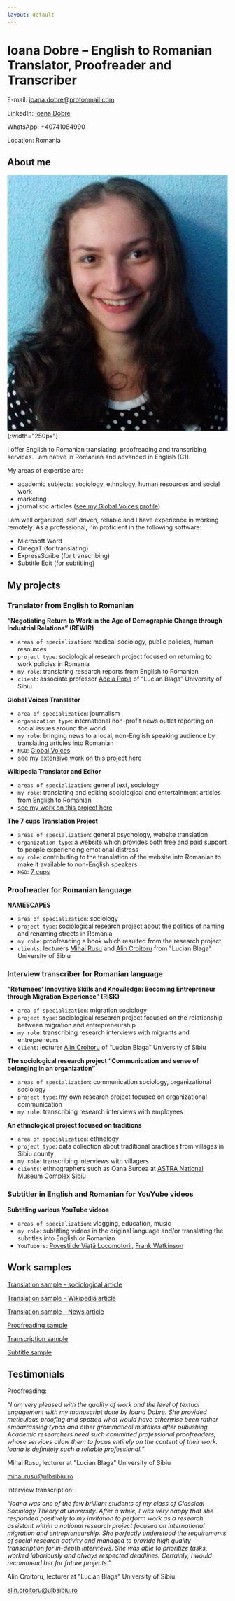 ```yaml
---
layout: default
---
```


# Ioana Dobre – English to Romanian Translator, Proofreader and Transcriber

E-mail: [ioana.dobre@protonmail.com](mailto:ioana.dobre@protonmail.com)

LinkedIn: [Ioana Dobre](https://www.linkedin.com/in/ioana-dobre-803625226/)

WhatsApp: +40741084990

Location: Romania



## About me

![portfolio picture](assets/portfolio_picture.png){:width="250px"}

I offer English to Romanian translating, proofreading and transcribing services. I am native in Romanian and advanced in English (C1).

My areas of expertise are:
-  academic subjects: sociology, ethnology, human resources and social work
-  marketing
-  journalistic articles ([see my Global Voices profile](https://ro.globalvoices.org/author/ioana-dobre))

I am well organized, self driven, reliable and I have experience in working remotely. As a professional, I'm proficient in the following software:
- Microsoft Word
- OmegaT (for translating)
- ExpressScribe (for transcribing)
- Subtitle Edit (for subtitling)

## My projects

### Translator from English to Romanian

**“Negotiating Return to Work in the Age of Demographic Change through Industrial Relations” (REWIR)**

- `areas of specialization`: medical sociology, public policies, human resources
- `project type`: sociological research project focused on returning to work policies in Romania
- `my role`: translating research reports from English to Romanian
- `client`: associate professor [Adela Popa](https://socioumane.ulbsibiu.ro/team/adela-elena-popa/) of “Lucian Blaga” University of Sibiu


**Global Voices Translator**

- `area of specialization`: journalism
- `organization type`: international non-profit news outlet reporting on social issues around the world
- `my role`: bringing news to a local, non-English speaking audience by translating articles into Romanian
- `NGO`: [Global Voices](https://globalvoices.org/)
- [see my extensive work on this project here](https://ro.globalvoices.org/author/ioana-dobre)

**Wikipedia Translator and Editor**

- `areas of specialization`: general text, sociology
- `my role`: translating and editing sociological and entertainment articles from English to Romanian
- [see my work on this project here](https://ro.wikipedia.org/wiki/Utilizator:Ioana2022)

**The 7 cups Translation Project**

- `areas of specialization`: general psychology, website translation
- `organization type`: a website which provides both free and paid support to people experiencing emotional distress
- `my role`: contributing to the translation of the website into Romanian to make it available to non-English speakers
- `NGO`: [7 cups](https://www.7cups.com/)

### Proofreader for Romanian language

**NAMESCAPES**

- `area of specialization`: sociology
- `project type`: sociological research project about the politics of naming and renaming streets in Romania
- `my role`: proofreading a book which resulted from the research project
- `clients`: lecturers [Mihai Rusu](https://socioumane.ulbsibiu.ro/team/mihai-stelian-rusu/) and [Alin Croitoru](https://socioumane.ulbsibiu.ro/team/alin-iosif-croitoru/) from "Lucian Blaga" University of Sibiu


### Interview transcriber for Romanian language

**“Returnees’ Innovative Skills and Knowledge: Becoming Entrepreneur through Migration Experience” (RISK)**

- `area of specialization`: migration sociology
- `project type`: sociological research project focused on the relationship between migration and entrepreneurship
- `my role`: transcribing research interviews with migrants and entrepreneurs
- `client`: lecturer [Alin Croitoru](https://socioumane.ulbsibiu.ro/team/alin-iosif-croitoru/) of “Lucian Blaga” University of Sibiu


**The sociological research project “Communication and sense of belonging in an organization”**

- `areas of specialization`: communication sociology, organizational sociology
- `project type`: my own research project focused on organizational communication
- `my role`: transcribing research interviews with employees



**An ethnological project focused on traditions**

- `area of specialization`: ethnology
- `project type`: data collection about traditional practices from villages in Sibiu county
- `my role`: transcribing interviews with villagers
- `clients`: ethnographers such as Oana Burcea at [ASTRA National Museum Complex Sibiu](https://muzeulastra.ro/en/about/)

### Subtitler in English and Romanian for YouYube videos

**Subtitling various YouTube videos**

- `areas of specialization`: vlogging, education, music
- `my role`: subtitling videos in the original language and/or translating the subtitles into English or Romanian
- `YouTubers`: [Povești de Viață Locomotorii](https://www.youtube.com/watch?v=cFgebPd9HGI), [Frank Watkinson](https://www.youtube.com/watch?v=bHsu3E-ecj0)


## Work samples

[Translation sample - sociological article](https://drive.google.com/file/d/1yCATsczZvRjqFmUYJQQzPrvfHIqVKZW7/view)

[Translation sample - Wikipedia article](https://ro.wikipedia.org/wiki/Franchism_sociologic)

[Translation sample - News article](https://ro.globalvoices.org/2022/04/3660)

[Proofreading sample](https://drive.google.com/file/d/1FdI_K_KJ2Lf0jkew86t7JBut5M3hthsK/view)

[Transcription sample](https://drive.google.com/file/d/1xCmn5TnKkYOtQC1ieCqjsYVwWXJoDWzM/view)

[Subtitle sample](https://www.youtube.com/watch?v=cFgebPd9HGI)

## Testimonials

Proofreading:

*“I am very pleased with the quality of work and the level of textual engagement with my manuscript done by Ioana Dobre. She provided meticulous proofing and spotted what would have otherwise been rather embarrassing typos and other grammatical mistakes after publishing. Academic researchers need such committed professional proofreaders, whose services allow them to focus entirely on the content of their work. Ioana is definitely such a reliable professional.”*

Mihai Rusu, lecturer at "Lucian Blaga" University of Sibiu

[mihai.rusu@ulbsibiu.ro](mailto:mihai.rusu@ulbsibiu.ro)

Interview transcription:

*“Ioana was one of the few brilliant students of my class of Classical Sociology Theory at university. After a while, I was very happy that she responded positively to my invitation to perform work as a research assistant within a national research project focused on international migration and entrepreneurship. She perfectly understood the requirements of social research activity and managed to provide high quality transcription for in-depth interviews. She was able to prioritize tasks, worked laboriously and always respected deadlines. Certainly, I would recommend her for future projects.”*

Alin Croitoru, lecturer at "Lucian Blaga" University of Sibiu

[alin.croitoru@ulbsibiu.ro](mailto:alin.croitoru@ulbsibiu.ro)



